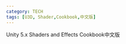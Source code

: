 ```yaml
---
category: TECH
tags: [U3D, Shader,Cookbook,中文版]
---
```


Unity 5.x Shaders and Effects Cookbook中文版